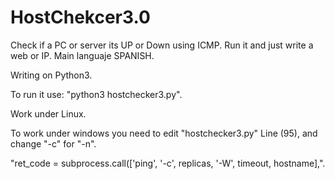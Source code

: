 # HostChekcer3.0
Check if a PC or server its UP or Down using ICMP. Run it and just write a web or IP.
Main languaje SPANISH.


Writing on Python3.

To run it use: "python3 hostchecker3.py".

Work under Linux.

To work under windows you need to edit  "hostchecker3.py" Line (95), and change "-c" for "-n".

"ret_code = subprocess.call(['ping', '-c', replicas, '-W', timeout, hostname],".




